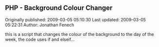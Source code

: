 ## PHP - Background Colour Changer  
Originally published: 2009-03-05 05:10:30 
Last updated: 2009-03-05 05:22:31 
Author: Jonathan Fenech 
 
this is a script that changes the colour of the background to the day of the week, the code uses if and elseif...